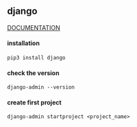 ## django

[DOCUMENTATION](https://docs.djangoproject.com/en/3.1/)

#### installation

    pip3 install django

#### check the version

    django-admin --version

#### create first project

    django-admin startproject <project_name>